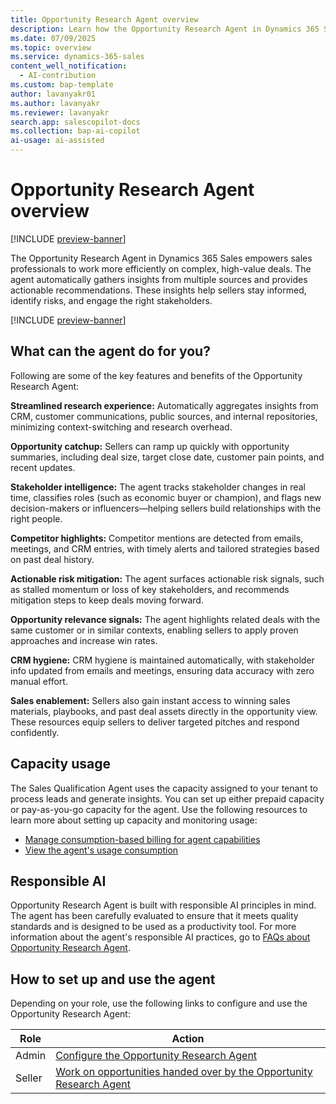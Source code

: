```yaml
---
title: Opportunity Research Agent overview
description: Learn how the Opportunity Research Agent in Dynamics 365 Sales helps sales professionals by providing insights and recommendations for the deals they are working on.
ms.date: 07/09/2025
ms.topic: overview
ms.service: dynamics-365-sales
content_well_notification:
  - AI-contribution
ms.custom: bap-template
author: lavanyakr01
ms.author: lavanyakr
ms.reviewer: lavanyakr
search.app: salescopilot-docs
ms.collection: bap-ai-copilot
ai-usage: ai-assisted
---
```


# Opportunity Research Agent overview

[!INCLUDE [preview-banner](~/../shared-content/shared/preview-includes/preview-banner.md)]

The Opportunity Research Agent in Dynamics 365 Sales empowers sales professionals to work more efficiently on complex, high-value deals. The agent automatically gathers insights from multiple sources and provides actionable recommendations. These insights help sellers stay informed, identify risks, and engage the right stakeholders. 

[!INCLUDE [preview-banner](~/../shared-content/shared/preview-includes/preview-note-d365.md)]

## What can the agent do for you?

Following are some of the key features and benefits of the Opportunity Research Agent:

**Streamlined research experience:** Automatically aggregates insights from CRM, customer communications, public sources, and internal repositories, minimizing context-switching and research overhead.

**Opportunity catchup:** Sellers can ramp up quickly with opportunity summaries, including deal size, target close date, customer pain points, and recent updates.

**Stakeholder intelligence:** The agent tracks stakeholder changes in real time, classifies roles (such as economic buyer or champion), and flags new decision-makers or influencers&mdash;helping sellers build relationships with the right people.

**Competitor highlights:** Competitor mentions are detected from emails, meetings, and CRM entries, with timely alerts and tailored strategies based on past deal history.

**Actionable risk mitigation:** The agent surfaces actionable risk signals, such as stalled momentum or loss of key stakeholders, and recommends mitigation steps to keep deals moving forward.

**Opportunity relevance signals:** The agent highlights related deals with the same customer or in similar contexts, enabling sellers to apply proven approaches and increase win rates.

**CRM hygiene:** CRM hygiene is maintained automatically, with stakeholder info updated from emails and meetings, ensuring data accuracy with zero manual effort.

**Sales enablement:** Sellers also gain instant access to winning sales materials, playbooks, and past deal assets directly in the opportunity view. These resources equip sellers to deliver targeted pitches and respond confidently.

## Capacity usage

The Sales Qualification Agent uses the capacity assigned to your tenant to process leads and generate insights. You can set up either prepaid capacity or pay-as-you-go capacity for the agent. Use the following resources to learn more about setting up capacity and monitoring usage:

- [Manage consumption-based billing for agent capabilities](copilot-consumption-based-billing.md)
- [View the agent's usage consumption](configure-sales-qualification-agent.md#view-the-agents-usage-consumption)

## Responsible AI

Opportunity Research Agent is built with responsible AI principles in mind. The agent has been carefully evaluated to ensure that it meets quality standards and is designed to be used as a productivity tool. For more information about the agent's responsible AI practices, go to [FAQs about Opportunity Research Agent](faqs-about-opportunity-research.md).

## How to set up and use the agent

Depending on your role, use the following links to configure and use the Opportunity Research Agent:

| Role | Action |
|------|--------|
| Admin | [Configure the Opportunity Research Agent](configure-opportunity-research-agent.md) |
| Seller | [Work on opportunities handed over by the Opportunity Research Agent](use-opportunity-research-agent.md) |